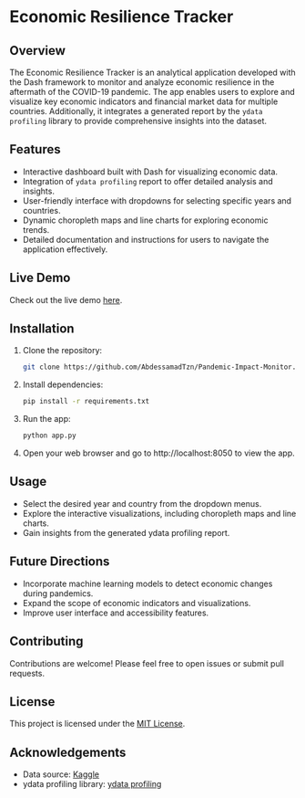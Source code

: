 # Economic Resilience Tracker

## Overview

The Economic Resilience Tracker is an analytical application developed with the Dash framework to monitor and analyze economic resilience in the aftermath of the COVID-19 pandemic. The app enables users to explore and visualize key economic indicators and financial market data for multiple countries. Additionally, it integrates a generated report by the `ydata profiling` library to provide comprehensive insights into the dataset.

## Features

- Interactive dashboard built with Dash for visualizing economic data.
- Integration of `ydata profiling` report to offer detailed analysis and insights.
- User-friendly interface with dropdowns for selecting specific years and countries.
- Dynamic choropleth maps and line charts for exploring economic trends.
- Detailed documentation and instructions for users to navigate the application effectively.

## Live Demo

Check out the live demo [here](https://pandemic-impact-monitor.onrender.com/).

## Installation

1. Clone the repository:
   ```bash
   git clone https://github.com/AbdessamadTzn/Pandemic-Impact-Monitor.git
   ```
2. Install dependencies:
   ```bash
   pip install -r requirements.txt
   ```
3. Run the app:
   ```bash
   python app.py
   ```
4. Open your web browser and go to http://localhost:8050 to view the app.

## Usage

- Select the desired year and country from the dropdown menus.
- Explore the interactive visualizations, including choropleth maps and line charts.
- Gain insights from the generated ydata profiling report.

## Future Directions

- Incorporate machine learning models to detect economic changes during pandemics.
- Expand the scope of economic indicators and visualizations.
- Improve user interface and accessibility features.

## Contributing

Contributions are welcome! Please feel free to open issues or submit pull requests.

## License

This project is licensed under the [MIT License](https://opensource.org/licenses/MIT).

## Acknowledgements

- Data source: [Kaggle](https://www.kaggle.com/datasets/keneticenergy/economic-data-life-after-covid/data)
- ydata profiling library: [ydata profiling](https://docs.profiling.ydata.ai/latest/)
